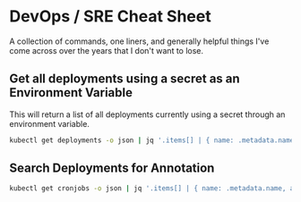 # DevOps / SRE Cheat Sheet
A collection of commands, one liners, and generally helpful things I've come across over the years that I don't want to lose.

## Get all deployments using a secret as an Environment Variable

This will return a list of all deployments currently using a secret through an environment variable.
```bash
kubectl get deployments -o json | jq '.items[] | { name: .metadata.name, secrets: [ .spec.template.spec.containers[]?.env[]?.valueFrom.secretKeyRef.name ] } | select(.secrets[] == "<SECRET NAME>")'
```

## Search Deployments for Annotation

```bash
kubectl get cronjobs -o json | jq '.items[] | { name: .metadata.name, annotations: ( .metadata.annotations | keys ) } | select( .annotations[] == "<ANNOTATION>")'
```
